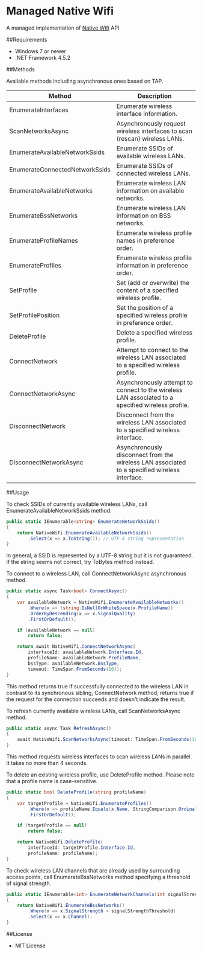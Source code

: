 ﻿Managed Native Wifi
===================

A managed implementation of [Native Wifi][1] API

##Requirements

 * Windows 7 or newer
 * .NET Framework 4.5.2

##Methods

Available methods including asynchronous ones based on TAP.

| Method                         | Description                                                                                       |
|--------------------------------|---------------------------------------------------------------------------------------------------|
| EnumerateInterfaces            | Enumerate wireless interface information.                                                         |
| ScanNetworksAsync              | Asynchronously request wireless interfaces to scan (rescan) wireless LANs.                        |
| EnumerateAvailableNetworkSsids | Enumerate SSIDs of available wireless LANs.                                                       |
| EnumerateConnectedNetworkSsids | Enumerate SSIDs of connected wireless LANs.                                                       |
| EnumerateAvailableNetworks     | Enumerate wireless LAN information on available networks.                                         |
| EnumerateBssNetworks           | Enumerate wireless LAN information on BSS networks.                                               |
| EnumerateProfileNames          | Enumerate wireless profile names in preference order.                                             |
| EnumerateProfiles              | Enumerate wireless profile information in preference order.                                       |
| SetProfile                     | Set (add or overwrite) the content of a specified wireless profile.                               |
| SetProfilePosition             | Set the position of a specified wireless profile in preference order.                             |
| DeleteProfile                  | Delete a specified wireless profile.                                                              |
| ConnectNetwork                 | Attempt to connect to the wireless LAN associated to a specified wireless profile.                |
| ConnectNetworkAsync            | Asynchronously attempt to connect to the wireless LAN associated to a specified wireless profile. |
| DisconnectNetwork              | Disconnect from the wireless LAN associated to a specified wireless interface.                    |
| DisconnectNetworkAsync         | Asynchronously disconnect from the wireless LAN associated to a specified wireless interface.     |

##Usage

To check SSIDs of currently available wireless LANs, call EnumerateAvailableNetworkSsids method.

```csharp
public static IEnumerable<string> EnumerateNetworkSsids()
{
    return NativeWifi.EnumerateAvailableNetworkSsids()
        .Select(x => x.ToString()); // UTF-8 string representation
}
```

In general, a SSID is represented by a UTF-8 string but it is not guaranteed. If the string seems not correct, try ToBytes method instead.

To connect to a wireless LAN, call ConnectNetworkAsync asynchronous method.

```csharp
public static async Task<bool> ConnectAsync()
{
    var availableNetwork = NativeWifi.EnumerateAvailableNetworks()
        .Where(x => !string.IsNullOrWhiteSpace(x.ProfileName))
        .OrderByDescending(x => x.SignalQuality)
        .FirstOrDefault();

    if (availableNetwork == null)
        return false;

    return await NativeWifi.ConnectNetworkAsync(
        interfaceId: availableNetwork.Interface.Id,
        profileName: availableNetwork.ProfileName,
        bssType: availableNetwork.BssType,
        timeout: TimeSpan.FromSeconds(10));
}
```

This method returns true if successfully connected to the wireless LAN in contrast to its synchronous sibling, ConnectNetwork method, returns true if the request for the connection succeeds and doesn't indicate the result.

To refresh currently available wireless LANs, call ScanNetworksAsync method.

```csharp
public static async Task RefreshAsync()
{
    await NativeWifi.ScanNetworksAsync(timeout: TimeSpan.FromSeconds(10));
}
```

This method requests wireless interfaces to scan wireless LANs in parallel. It takes no more than 4 seconds.

To delete an existing wireless profile, use DeleteProfile method. Please note that a profile name is case-sensitive.

```csharp
public static bool DeleteProfile(string profileName)
{
    var targetProfile = NativeWifi.EnumerateProfiles()
        .Where(x => profileName.Equals(x.Name, StringComparison.Ordinal))
        .FirstOrDefault();

    if (targetProfile == null)
        return false;

    return NativeWifi.DeleteProfile(
        interfaceId: targetProfile.Interface.Id,
        profileName: profileName);
}
```

To check wireless LAN channels that are already used by surrounding access points, call EnumerateBssNetworks method specifying a threshold of signal strength.

```csharp
public static IEnumerable<int> EnumerateNetworkChannels(int signalStrengthThreshold)
{
    return NativeWifi.EnumerateBssNetworks()
        .Where(x => x.SignalStrength > signalStrengthThreshold)
        .Select(x => x.Channel);
}
```

##License

 - MIT License

[1]: https://msdn.microsoft.com/en-us/library/windows/desktop/ms706556.aspx
